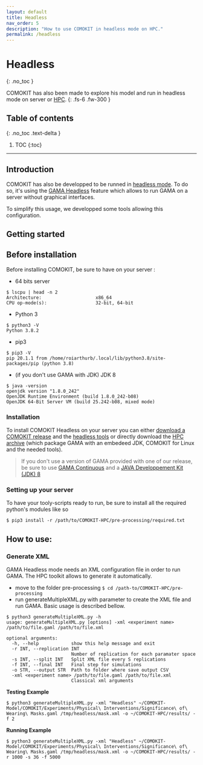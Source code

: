```yaml
---
layout: default
title: Headless
nav_order: 5
description: "How to use COMOKIT in headless mode on HPC."
permalink: /headless
---
```


# Headless
{: .no_toc }

COMOKIT has also been made to explore his model and run in headless mode on server or [HPC](https://en.wikipedia.org/wiki/High-performance_computing).
{: .fs-6 .fw-300 }

## Table of contents
{: .no_toc .text-delta }

1. TOC
{:toc}

---

## Introduction

COMOKIT has also be developped to be runned in [headless mode](https://en.wikipedia.org/wiki/Headless_software). To do so, it's using the [GAMA Headless](https://gama-platform.github.io/wiki/Headless) feature which allows to run GAMA on a server without graphical interfaces. 

To simplify this usage, we developped some tools allowing this configuration.

## Getting started

## Before installation

Before installing COMOKIT, be sure to have on your server :

- 64 bits server
```
$ lscpu | head -n 2
Architecture:                    x86_64
CPU op-mode(s):                  32-bit, 64-bit
```
- Python 3
```
$ python3 -V
Python 3.8.2
```
- pip3
```
$ pip3 -V
pip 20.1.1 from /home/roiarthurb/.local/lib/python3.8/site-packages/pip (python 3.8)
```
- (if you don't use GAMA with JDK) JDK 8
```
$ java -version
openjdk version "1.8.0_242"
OpenJDK Runtime Environment (build 1.8.0_242-b08)
OpenJDK 64-Bit Server VM (build 25.242-b08, mixed mode)
```

### Installation

To install COMOKIT Headless on your server you can either [download a COMOKIT release](https://github.com/COMOKIT/COMOKIT-Model/releases/) and the [headless tools](https://github.com/COMOKIT/COMOKIT-HPC) or directly download the [HPC archive](https://github.com/COMOKIT/COMOKIT-HPC/releases/) (which package GAMA with an embedeed JDK, COMOKIT for Linux and the needed tools).

> If you don't use a version of GAMA provided with one of our release, be sure to use [GAMA Continuous](https://github.com/gama-platform/gama/releases/tag/continuous) and a [JAVA Developpement Kit (JDK) 8](https://en.wikipedia.org/wiki/Java_version_history#Java_SE_8)

### Setting up your server

  
To have your tooly-scripts ready to run, be sure to install all the required python's modules like so

```
$ pip3 install -r /path/to/COMOKIT-HPC/pre-processing/required.txt
```

## How to use:

### Generate XML

GAMA Headless mode needs an XML configuration file in order to run GAMA. The HPC toolkit allows to generate it automatically.

- move to the folder pre-processing ``$ cd /path-to/COMOKIT-HPC/pre-processing``
- run generateMultipleXML.py with parameter to create the XML file and run GAMA. Basic usage is described bellow.

```
$ python3 generateMultipleXML.py -h
usage: generateMultipleXML.py [options] -xml <experiment name> /path/to/file.gaml /path/to/file.xml

optional arguments:
  -h, --help            show this help message and exit
  -r INT, --replication INT
                        Number of replication for each paramater space
  -s INT, --split INT   Split XML file every S replications
  -f INT, --final INT   Final step for simulations
  -o STR, --output STR  Path to folder where save output CSV
  -xml <experiment name> /path/to/file.gaml /path/to/file.xml
                        Classical xml arguments
```

**Testing Example**
```
$ python3 generateMultipleXML.py -xml "Headless" ~/COMOKIT-Model/COMOKIT/Experiments/Physical\ Interventions/Significance\ of\ Wearing\ Masks.gaml /tmp/headless/mask.xml -o ~/COMOKIT-HPC/results/ -f 2
```
**Running Example**
```
$ python3 generateMultipleXML.py -xml "Headless" ~/COMOKIT-Model/COMOKIT/Experiments/Physical\ Interventions/Significance\ of\ Wearing\ Masks.gaml /tmp/headless/mask.xml -o ~/COMOKIT-HPC/results/ -r 1000 -s 36 -f 5000
```
